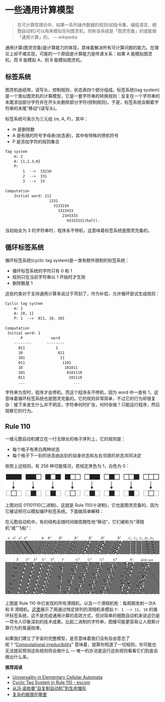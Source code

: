 # 一些通用计算模型


>在可计算性理论中，如果一系列操作数据的规则(如指令集、编程语言、细胞自动机)可以用来模拟任何图灵机，则称该系统是「图灵完备」的或能做「通用计算」的。    -- wikipedia

通用计算(图灵完备)是计算能力的体现，意味着解决所有可计算问题的能力。在理论上却不难实现，可能的一个原因是计算能力是传递关系：如果 A 能模拟图灵机，而 B 能模拟 A，则 B 能模拟图灵机。

## 标签系统
图灵机由纸带，读写头，控制规则，状态表四个部分组成。标签系统(tag system)是一个类似图灵机的计算模型，它是一套字符串的转换规则：反复在一个字符串的末尾添加部分字符并在开头处删除部分字符(控制规则)。于是，标签系统会朝着字符串的末尾“移动”(读写头)。

标签系统可表示为三元组 (m, A, P)，其中：

- m 是删除数
- A 是有限的符号字母表(状态表)，其中有特殊的停机符号
- P 是添加字符的规则集合

```
Tag system 
    m: 2
    A: {1,2,3,H} 
    P:
        1  -->  3321H
        2  -->  331
        3  -->  33

Computation
    Initial word: 211
                    1331
                      313321H
                        3321H33
                          21H3333
                            H3333331(halt).
```

当初始全为 3 的字符串时，程序永不停机，这意味着标签系统是图灵完备的。

## 循环标签系统

循环标签系统(cyclic tag system)是一类有额外限制的标签系统：

- 循环标签系统的字符只有 0 和 1
- 规则只在当前字符串以 1 开始时才生效
- 删除数是 1

这些约束对于支持通用计算来说过于苛刻了，作为补偿，允许循环尝试生成规则：

```
Cyclic tag system 
    m: 1
    A: {0, 1} 
    P: 1  -->  011, 10, 101

Computation
 Initial word: 1
       P             word
    --------       --------
      011              1
      10                011
      101                11
      011                 1101
      10                   101011
      101                   0101110
      011                    101110
      ...                      ...
```

字符串为空时，程序才会停机。而这个程序永不停机，因为 word 中一直有 1，这意味着循环标签系统也是图灵完备的。它的规则非常简单，不过它的行为却很复杂：接下来发生什么并不明显，字符串何时扩张，何时收缩？只能运行程序，然后观察它的行为。

## Rule 110

一维元胞自动机建立在一行无限长的格子序列上，它的规则是：

- 每个格子有黑白两种状态
- 每个格子下一刻的状态由此刻的自身状态和左右邻居的状态共同决定

依照上述规则，有 256 种可能情况，若规定黑色为 1，白色为 0：

![Rule110](/img/rule110.png "Rule110")

上图对应 01101110(二进制)，这就是 Rule 110(十进制)，它也是图灵完备的，因为它被证明可以模拟循环标签系统。下面做简单解释：

在元胞自动机中，有的结构会随时间做周期性地“移动”，它们被称为“滑翔机”或“飞船”：

![Rule110中的滑翔机](/img/gliders.jpg "Rule110中的滑翔机")

上图是 Rule 110 中已发现的所有滑翔机，以及一个滑翔机枪：每周期发射一次A 和 B 滑翔机。[这里](https://www.comunidad.escom.ipn.mx/genaro/rule110/ctsRule110.html)展示了用通过特定排列的滑翔机来模拟 `P: 1 --> 11, 10` 的循环标签系统，这不是完成通用计算的高效方式，但对简单的细胞自动机来说这仍是一项令人印象深刻的技术成果。比起二进制的字符串，图像可能更容易让人观察计算行为的普遍规律。

如果我们建立了宇宙的完整模型，是否意味着我们没有自由意志了呢？“[Computational irreducibility](https://en.wikipedia.org/wiki/Computational_irreducibility)” 意味着，就算你知道了一切规则，你可能也无法提前预测这些规则将会做什么 — 唯一的办法是运行这些规则看看它们到底会做出什么来。

**推荐阅读**

- [Universality in Elementary Cellular Automata](https://wpmedia.wolfram.com/uploads/sites/13/2018/02/15-1-1.pdf)
- [Cyclic Tag System in Rule 110 - escom](https://www.comunidad.escom.ipn.mx/genaro/rule110/ctsRule110.html)
- [从冯·诺依曼“自复制自动机”到生命雏形](https://zhuanlan.zhihu.com/p/393050541)
- [复杂的极限在哪里](https://zhuanlan.zhihu.com/p/24950767)
